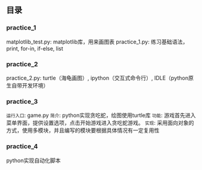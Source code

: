 ## 目录

### practice_1
matplotlib_test.py: matplotlib库，用来画图表
practice_1.py: 练习基础语法，print, for-in, if-else, list

### practice_2
practice_2.py: turtle（海龟画图）, ipython（交互式命令行）, IDLE（python原生自带开发环境）

### practice_3
`运行入口`: game.py
`简介`: python实现贪吃蛇，绘图使用turtle库
`功能`: 游戏首先进入菜单界面，提供设置选项，点击开始游戏进入贪吃蛇游戏。
`实现`: 采用面向对象的方式，使用多模块，并且编写的模块要根据具体情况有一定复用性

### practice_4
python实现自动化脚本
